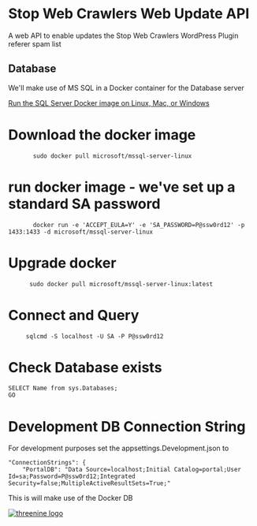 # Stop Web Crawlers Web Update API

A web API to enable updates the Stop Web Crawlers WordPress Plugin referer spam list


## Database 
We'll make use of MS SQL in a Docker container for the Database server 


[Run the SQL Server Docker image on Linux, Mac, or Windows](https://docs.microsoft.com/en-us/sql/linux/sql-server-linux-setup-docker)

   

# Download the docker image
 ```
        sudo docker pull microsoft/mssql-server-linux
  ```

# run docker image - we've set up a standard SA password
 ```
        docker run -e 'ACCEPT_EULA=Y' -e 'SA_PASSWORD=P@ssw0rd12' -p 1433:1433 -d microsoft/mssql-server-linux
  ```

 # Upgrade docker
  ```
        sudo docker pull microsoft/mssql-server-linux:latest
  ```
 # Connect and Query
 ```
      sqlcmd -S localhost -U SA -P P@ssw0rd12 
```
 # Check Database exists
  ```
 SELECT Name from sys.Databases;
GO
 
 ```
# Development DB Connection String

For development purposes set the appsettings.Development.json to
```
"ConnectionStrings": {
    "PortalDB": "Data Source=localhost;Initial Catalog=portal;User Id=sa;Password=P@ssw0rd12;Integrated Security=false;MultipleActiveResultSets=True;"
```
This is will make use of the Docker DB




[![threenine logo](https://threenine.co.uk/wp-content/uploads/2016/12/threenine_footer.png)](https://threenine.co.uk/)
